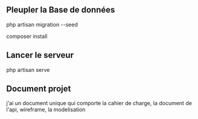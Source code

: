 ## Pleupler la Base de données
php artisan migration --seed

composer install

## Lancer le serveur
php artisan serve

## Document projet
j'ai un document unique qui comporte la cahier de charge, la document
de l'api, wireframe, la modelisation
 